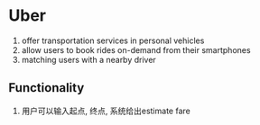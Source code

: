 # Uber
1. offer transportation services in personal vehicles
2. allow users to book rides on-demand from their smartphones
3. matching users with a nearby driver

## Functionality
1. 用户可以输入起点, 终点, 系统给出estimate fare